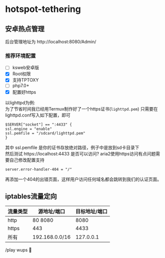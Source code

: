 # hotspot-tethering
## 安卓热点管理 
  
后台管理地址为 http://localhost:8080/Admin/
### 推荐环境配置
- [ ] ksweb安卓版
- [x] Root权限
- [x] 支持TPTOXY
- [ ] php7.0+
- [x] 配置好https

以lighttpd为例:  
为了节省时间我已经用Termux制作好了一个https证书(`lighttpd.pem`)
只需要在lighttpd.conf写入如下配置，即可
```
$SERVER["socket"] == ":4433" { 
ssl.engine = "enable" 
ssl.pemfile = "/sdcard/lighttpd.pem" 
}
```
其中 ssl.pemfile 是你的证书存放绝对路径，例子中是放到sd卡目录下  
然后测试 https://localhost:4433 是否可以访问? aria2使用https访问有点问题需要自己修改配置支持
```
server.error-handler-404 = "/" 
```
再添加一个404的出错页面，这样用户访问任何域名都会跳转到我们的认证页面。


iptables流量定向
--------

流量类型  | 源地址/端口 | 目标地址/端口 |
--------- | --------| --------- |
http  | 80 8080 | 8080 |
https  | 443 | 4433 | 
所有  | 192.168.0.0/16 | 127.0.0.1 |

/play wups
:underage:

